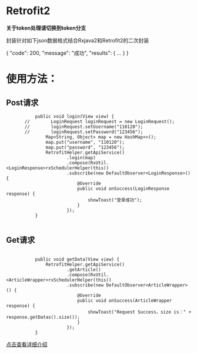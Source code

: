 # Retrofit2

**关于token处理请切换到token分支**

封装针对如下json数据格式结合Rxjava2和Retrofit2的二次封装

{
  "code": 200,
  "message": "成功",
  "results": {
    ...
   }
}


# 使用方法：

## Post请求
```
           public void login(View view) {
       //        LoginRequest loginRequest = new LoginRequest();
       //        loginRequest.setUsername("110120");
       //        loginRequest.setPassword("123456");
               Map<String, Object> map = new HashMap<>();
               map.put("username", "110120");
               map.put("password", "123456");
               RetrofitHelper.getApiService()
                       .login(map)
                       .compose(RxUtil.<LoginResponse>rxSchedulerHelper(this))
                       .subscribe(new DefaultObserver<LoginResponse>() {
                           @Override
                           public void onSuccess(LoginResponse response) {
                               showToast("登录成功");
                           }
                       });
           }


```

## Get请求

```

           public void getData(View view) {
               RetrofitHelper.getApiService()
                       .getArticle()
                       .compose(RxUtil.<ArticleWrapper>rxSchedulerHelper(this))
                       .subscribe(new DefaultObserver<ArticleWrapper>() {
                           @Override
                           public void onSuccess(ArticleWrapper response) {
                               showToast("Request Success，size is：" + response.getDatas().size());
                           }
                       });
           }

```

[点击查看详细介绍](http://blog.csdn.net/qq_20521573/article/details/70991850)
